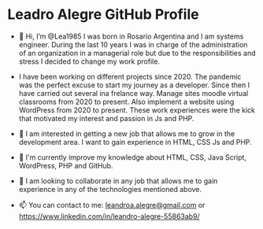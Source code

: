 # Leadro Alegre GitHub Profile
- 👋 Hi, I’m @Lea1985 I was born in Rosario Argentina and I am systems engineer. During the last 10 years I was in charge of the administration of an organization in a         managerial role but due to the responsibilities and stress I decided to change my work profile.

- I have been working on different projects since 2020.
  The pandemic was the perfect excuse to start my journey as a developer.
  Since then I have carried out several ina frelance way. Manage sites moodle virtual classrooms  from 2020 to present. 
  Also implement a  website using WordPress from 2020 to present.
  These  work experiences were the kick that motivated my interest and passion in Js and PHP.

- 👀 I am interested in getting a new job that allows me to grow in the development area. I want to gain experience in HTML, CSS Js and PHP. 


- 🌱 I'm currently improve my knowledge about HTML, CSS, Java Script, WordPress, PHP and GitHub.
- 💞️ I am looking to collaborate in any job that allows me to gain experience in any of the technologies mentioned above.
- 📫 You can contact to me: leandroa.alegre@gmail.com or https://www.linkedin.com/in/leandro-alegre-55863ab9/

<!---
Lea1985/Lea1985 is a ✨ special ✨ repository because its `README.md` (this file) appears on your GitHub profile.
You can click the Preview link to take a look at your changes.
--->

